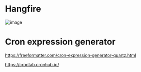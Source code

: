 # Hangfire


![image](https://github.com/rineshsps/Hangfire/assets/10809494/1898c128-cc34-40fe-a870-31fec4cc3447)


# Cron expression generator

https://freeformatter.com/cron-expression-generator-quartz.html 

https://crontab.cronhub.io/
